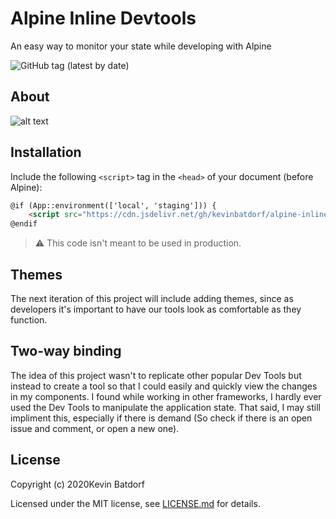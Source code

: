 # Alpine Inline Devtools
An easy way to monitor your state while developing with Alpine

![GitHub tag (latest by date)](https://img.shields.io/github/v/tag/kevinbatdorf/alpine-inline-devtools?label=version&style=flat-square)

## About

![alt text](assets/devtools.gif "Title")

## Installation

Include the following `<script>` tag in the `<head>` of your document (before Alpine):

```html
@if (App::environment(['local', 'staging'])) {
    <script src="https://cdn.jsdelivr.net/gh/kevinbatdorf/alpine-inline-devtools@0.x.x/dist/index.js"></script>
@endif
```
> ⚠️ This code isn't meant to be used in production.

## Themes
The next iteration of this project will include adding themes, since as developers it's important to have our tools look as comfortable as they function.

## Two-way binding
The idea of this project wasn't to replicate other popular Dev Tools but instead to create a tool so that I could easily and quickly view the changes in my components. I found while working in other frameworks, I hardly ever used the Dev Tools to manipulate the application state. That said, I may still impliment this, especially if there is demand (So check if there is an open issue and comment, or open a new one).

## License

Copyright (c) 2020Kevin Batdorf

Licensed under the MIT license, see [LICENSE.md](LICENSE.md) for details.
